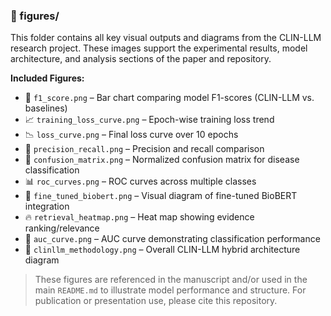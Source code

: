 ### 📁 figures/

This folder contains all key visual outputs and diagrams from the CLIN-LLM research project. These images support the experimental results, model architecture, and analysis sections of the paper and repository.

**Included Figures:**

- 🔢 `f1_score.png` – Bar chart comparing model F1-scores (CLIN-LLM vs. baselines)
- 📈 `training_loss_curve.png` – Epoch-wise training loss trend
- 📉 `loss_curve.png` – Final loss curve over 10 epochs
- 🎯 `precision_recall.png` – Precision and recall comparison
- 🧩 `confusion_matrix.png` – Normalized confusion matrix for disease classification
- 📊 `roc_curves.png` – ROC curves across multiple classes
- 🧠 `fine_tuned_biobert.png` – Visual diagram of fine-tuned BioBERT integration
- 🔥 `retrieval_heatmap.png` – Heat map showing evidence ranking/relevance
- 🚦 `auc_curve.png` – AUC curve demonstrating classification performance
- 🧬 `clinllm_methodology.png` – Overall CLIN-LLM hybrid architecture diagram

> These figures are referenced in the manuscript and/or used in the main `README.md` to illustrate model performance and structure. For publication or presentation use, please cite this repository.
